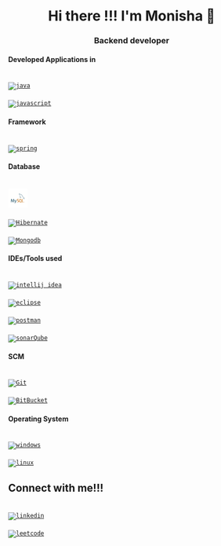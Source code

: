 <h1 align=center> Hi there !!! I'm Monisha 🙂 </h1>

<h3 align=center> Backend developer </h3>

<h4> Developed Applications in </h4>

[<code>
<img alt="java" width="35px" src="https://img.icons8.com/color/240/000000/java-coffee-cup-logo.png">
</code>](https://docs.oracle.com/en/java/)    [<code>
<img alt="javascript" width="35px" src="https://img.icons8.com/color/240/000000/javascript.png" />
</code>](https://developer.mozilla.org/en-US/docs/Web/JavaScript) 

<h4> Framework </h4>

[<code>
<img alt="spring" width="35px" src="https://cdn.jsdelivr.net/npm/simple-icons@5.2.0/icons/spring.svg">
</code>](https://spring.io/projects/spring-framework)

<h4> Database </h4>

[<code>
<img alt="MySQL" width="40px" src="https://raw.githubusercontent.com/github/explore/80688e429a7d4ef2fca1e82350fe8e3517d3494d/topics/mysql/mysql.png">
</code>](https://dev.mysql.com/)    [<code>
<img alt="Hibernate" width="35px" src="https://cdn.jsdelivr.net/npm/simple-icons@5.2.0/icons/hibernate.svg" />
</code>](https://hibernate.org/)    [<code>
<img alt="Mongodb" width="35px" src="https://cdn.jsdelivr.net/npm/simple-icons@5.2.0/icons/mongodb.svg" />
</code>](https://www.mongodb.com/)   

<h4> IDEs/Tools used </h4>

[<code>
<img alt="intellij idea" width="35px" src="https://img.icons8.com/color/240/000000/intellij-idea.png" />
</code>](https://www.jetbrains.com/idea/)    [<code>
<img alt="eclipse" width="35px" src="https://cdn.jsdelivr.net/npm/simple-icons@5.2.0/icons/eclipseide.svg" />
</code>](https://www.eclipse.org/ide/)   [<code>
<img alt="postman" width="35px" src="https://cdn.jsdelivr.net/npm/simple-icons@5.2.0/icons/postman.svg" />
</code>](https://www.postman.com/)       [<code>
<img alt="sonarQube" width="35px" src="https://cdn.jsdelivr.net/npm/simple-icons@5.2.0/icons/sonarqube.svg" />
</code>](https://www.sonarqube.org/)

<h4> SCM </h4>

[<code>
<img alt="Git" width="35px" src="https://img.icons8.com/color/240/000000/git.png">
</code>](https://git-scm.com/)       [<code>
<img alt="BitBucket" width="35px" src="https://cdn.jsdelivr.net/npm/simple-icons@5.2.0/icons/bitbucket.svg" />
</code>](https://bitbucket.org/)

<h4> Operating System </h4>

[<code>
<img alt="windows" width="35px" src="https://img.icons8.com/color/240/000000/windows-10.png">
</code>](https://www.microsoft.com/en-us/windows)   [<code>
<img alt="linux" width="35px" src="https://img.icons8.com/color/96/000000/linux.png">
</code>](https://www.kernel.org/)


<h2> Connect with me!!! </h2>

[<code>
<img alt="linkedin" width="35px" src="https://img.icons8.com/color/240/000000/linkedin.png">
</code>](https://www.linkedin.com/in/monisha-rajan-51920ab8/)     [<code>
<img alt="leetcode" width="35px" src="https://cdn.jsdelivr.net/npm/simple-icons@5.2.0/icons/leetcode.svg">
</code>](https://leetcode.com/MoniRajan/)


<!--
**monirajan/monirajan** is a ✨ _special_ ✨ repository because its `README.md` (this file) appears on your GitHub profile.

Here are some ideas to get you started:

- 🔭 I’m currently working on ...
- 🌱 I’m currently learning ...
- 👯 I’m looking to collaborate on ...
- 🤔 I’m looking for help with ...
- 💬 Ask me about ...
- 📫 How to reach me: ...
- 😄 Pronouns: ...
- ⚡ Fun fact: ...
-->
